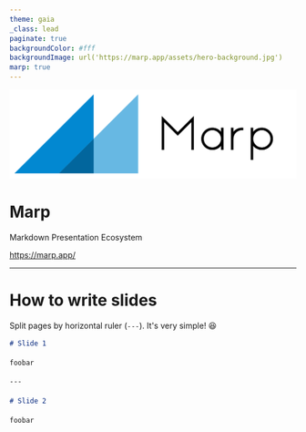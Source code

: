 ```yaml
---
theme: gaia
_class: lead
paginate: true
backgroundColor: #fff
backgroundImage: url('https://marp.app/assets/hero-background.jpg')
marp: true
---
```


![bg left:40% 80%](https://raw.githubusercontent.com/marp-team/marp/master/marp.png)

# **Marp**

Markdown Presentation Ecosystem

https://marp.app/

---
<!-- 2 -->

# How to write slides

Split pages by horizontal ruler (`---`). It's very simple! :satisfied:

```markdown
# Slide 1

foobar

---

# Slide 2

foobar
```